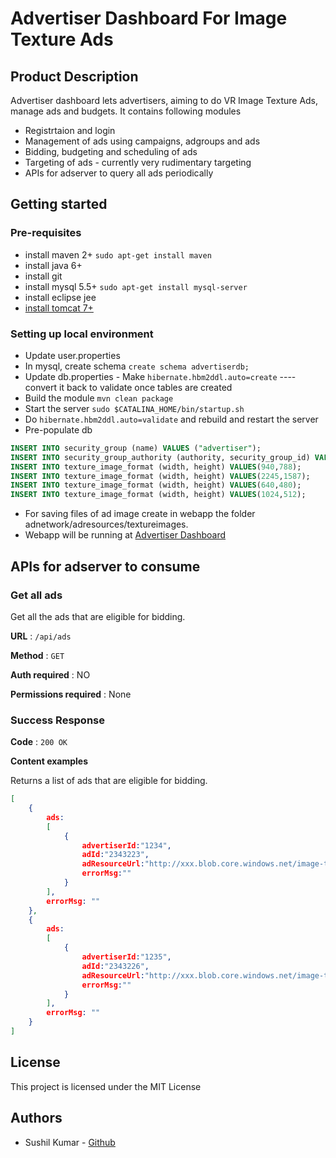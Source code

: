 
# Advertiser Dashboard For Image Texture Ads
## Product Description
Advertiser dashboard lets advertisers, aiming to do VR Image Texture Ads, manage ads and budgets. It contains following modules
* Registrtaion and login
* Management of ads using campaigns, adgroups and ads
* Bidding, budgeting and scheduling of ads
* Targeting of ads - currently very rudimentary targeting
* APIs for adserver to query all ads periodically

## Getting started
### Pre-requisites
*  install maven 2+ ```sudo apt-get install maven```
* install java 6+
*  install git
* install mysql 5.5+ ```sudo apt-get install mysql-server```
* install eclipse jee
* [install tomcat 7+](https://www.tecmint.com/install-apache-tomcat-in-centos/)

### Setting up local environment
* Update user.properties
*  In mysql, create schema ```create schema advertiserdb;```
* Update db.properties - Make ```hibernate.hbm2ddl.auto=create``` ---- convert it back to validate once tables are created
* Build the module ```mvn clean package```
* Start the server ```sudo $CATALINA_HOME/bin/startup.sh```
* Do ```hibernate.hbm2ddl.auto=validate``` and rebuild and restart the server
* Pre-populate db
```sql
INSERT INTO security_group (name) VALUES ("advertiser");
INSERT INTO security_group_authority (authority, security_group_id) VALUES ("ROLE_ADVERTISER", 1);
INSERT INTO texture_image_format (width, height) VALUES(940,788);
INSERT INTO texture_image_format (width, height) VALUES(2245,1587);
INSERT INTO texture_image_format (width, height) VALUES(640,480);
INSERT INTO texture_image_format (width, height) VALUES(1024,512);
```
* For saving files of ad image create in webapp the folder adnetwork/adresources/textureimages. 
* Webapp will be running at [Advertiser Dashboard](http://localhost:8080/advertiserdb)

## APIs for adserver to consume
### Get all ads
Get all the ads that are eligible for bidding.

**URL** : `/api/ads`

**Method** : `GET`

**Auth required** : NO

**Permissions required** : None

### Success Response

**Code** : `200 OK`

**Content examples**

Returns a list of ads that are eligible for bidding.

```json
[
	{
		ads: 
		[	
			{
				advertiserId:"1234",
				adId:"2343223",
				adResourceUrl:"http://xxx.blob.core.windows.net/image-texture-ad-images/axssie23dssc.jpg",
				errorMsg:""
			}
		],
		errorMsg: ""
	},
	{
		ads: 
		[	
			{
				advertiserId:"1235",
				adId:"2343226",
				adResourceUrl:"http://xxx.blob.core.windows.net/image-texture-ad-images/axssie23asdfsc.jpg",
				errorMsg:""
			}
		],
		errorMsg: ""
	}
]
```


## License

This project is licensed under the MIT License

## Authors
* Sushil Kumar - [Github](https://github.com/sushilmiitb)
